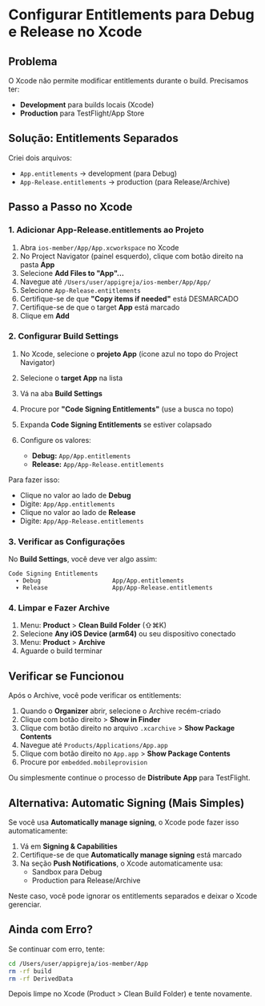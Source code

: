 # Configurar Entitlements para Debug e Release no Xcode

## Problema

O Xcode não permite modificar entitlements durante o build. Precisamos ter:
- **Development** para builds locais (Xcode)
- **Production** para TestFlight/App Store

## Solução: Entitlements Separados

Criei dois arquivos:
- `App.entitlements` → development (para Debug)
- `App-Release.entitlements` → production (para Release/Archive)

## Passo a Passo no Xcode

### 1. Adicionar App-Release.entitlements ao Projeto

1. Abra `ios-member/App/App.xcworkspace` no Xcode
2. No Project Navigator (painel esquerdo), clique com botão direito na pasta **App**
3. Selecione **Add Files to "App"...**
4. Navegue até `/Users/user/appigreja/ios-member/App/App/`
5. Selecione `App-Release.entitlements`
6. Certifique-se de que **"Copy items if needed"** está DESMARCADO
7. Certifique-se de que o target **App** está marcado
8. Clique em **Add**

### 2. Configurar Build Settings

1. No Xcode, selecione o **projeto App** (ícone azul no topo do Project Navigator)
2. Selecione o **target App** na lista
3. Vá na aba **Build Settings**
4. Procure por **"Code Signing Entitlements"** (use a busca no topo)
5. Expanda **Code Signing Entitlements** se estiver colapsado
6. Configure os valores:

   - **Debug:** `App/App.entitlements`
   - **Release:** `App/App-Release.entitlements`

Para fazer isso:
- Clique no valor ao lado de **Debug**
- Digite: `App/App.entitlements`
- Clique no valor ao lado de **Release**  
- Digite: `App/App-Release.entitlements`

### 3. Verificar as Configurações

No **Build Settings**, você deve ver algo assim:

```
Code Signing Entitlements
  ▾ Debug                    App/App.entitlements
  ▾ Release                  App/App-Release.entitlements
```

### 4. Limpar e Fazer Archive

1. Menu: **Product** > **Clean Build Folder** (⇧⌘K)
2. Selecione **Any iOS Device (arm64)** ou seu dispositivo conectado
3. Menu: **Product** > **Archive**
4. Aguarde o build terminar

## Verificar se Funcionou

Após o Archive, você pode verificar os entitlements:

1. Quando o **Organizer** abrir, selecione o Archive recém-criado
2. Clique com botão direito > **Show in Finder**
3. Clique com botão direito no arquivo `.xcarchive` > **Show Package Contents**
4. Navegue até `Products/Applications/App.app`
5. Clique com botão direito no `App.app` > **Show Package Contents**
6. Procure por `embedded.mobileprovision`

Ou simplesmente continue o processo de **Distribute App** para TestFlight.

## Alternativa: Automatic Signing (Mais Simples)

Se você usa **Automatically manage signing**, o Xcode pode fazer isso automaticamente:

1. Vá em **Signing & Capabilities**
2. Certifique-se de que **Automatically manage signing** está marcado
3. Na seção **Push Notifications**, o Xcode automaticamente usa:
   - Sandbox para Debug
   - Production para Release/Archive

Neste caso, você pode ignorar os entitlements separados e deixar o Xcode gerenciar.

## Ainda com Erro?

Se continuar com erro, tente:

```bash
cd /Users/user/appigreja/ios-member/App
rm -rf build
rm -rf DerivedData
```

Depois limpe no Xcode (Product > Clean Build Folder) e tente novamente.
